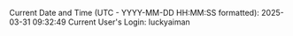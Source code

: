 Current Date and Time (UTC - YYYY-MM-DD HH:MM:SS formatted): 2025-03-31 09:32:49
Current User's Login: luckyaiman
